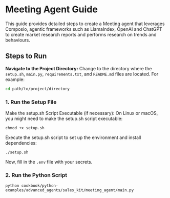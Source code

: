 # Meeting Agent Guide

This guide provides detailed steps to create a Meeting agent that leverages Composio, agentic frameworks such as LlamaIndex, OpenAI and ChatGPT to create market research reports and performs research on trends and behaviours.

## Steps to Run

**Navigate to the Project Directory:**
Change to the directory where the `setup.sh`, `main.py`, `requirements.txt`, and `README.md` files are located. For example:
```sh
cd path/to/project/directory
```

### 1. Run the Setup File
Make the setup.sh Script Executable (if necessary):
On Linux or macOS, you might need to make the setup.sh script executable:
```shell
chmod +x setup.sh
```
Execute the setup.sh script to set up the environment and install dependencies:
```shell
./setup.sh
```
Now, fill in the `.env` file with your secrets.

### 2. Run the Python Script
```shell
python cookbook/python-examples/advanced_agents/sales_kit/meeting_agent/main.py
```

